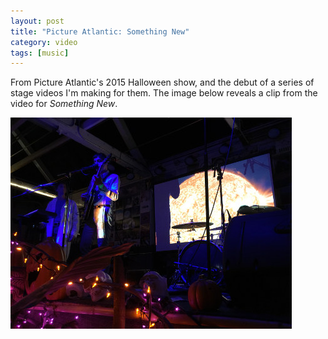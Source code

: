```yaml
---
layout: post
title: "Picture Atlantic: Something New"
category: video
tags: [music]
---
```


From Picture Atlantic's 2015 Halloween show, and the debut of a series of stage videos I'm making for them. The image below reveals a clip from the video for *Something New*. 

[![](/assets/pa-smthnew_.jpg)](/assets/pa-smthnew.jpg)